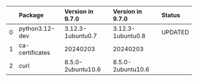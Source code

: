 <!-- markdown-link-check-disable -->

|    | Package         | Version in 9.7.0   | Version in 9.7.0   | Status   |
|---:|:----------------|:-------------------|:-------------------|:---------|
|  0 | python3.12-dev  | 3.12.3-1ubuntu0.7  | 3.12.3-1ubuntu0.8  | UPDATED  |
|  1 | ca-certificates | 20240203           | 20240203           |          |
|  2 | curl            | 8.5.0-2ubuntu10.6  | 8.5.0-2ubuntu10.6  |          |